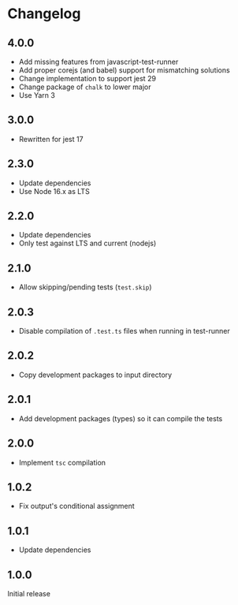 # Changelog

## 4.0.0

- Add missing features from javascript-test-runner
- Add proper corejs (and babel) support for mismatching solutions
- Change implementation to support jest 29
- Change package of `chalk` to lower major
- Use Yarn 3

## 3.0.0

- Rewritten for jest 17

## 2.3.0

- Update dependencies
- Use Node 16.x as LTS

## 2.2.0

- Update dependencies
- Only test against LTS and current (nodejs)

## 2.1.0

- Allow skipping/pending tests (`test.skip`)

## 2.0.3

- Disable compilation of `.test.ts` files when running in test-runner

## 2.0.2

- Copy development packages to input directory

## 2.0.1

- Add development packages (types) so it can compile the tests

## 2.0.0

- Implement `tsc` compilation

## 1.0.2

- Fix output's conditional assignment

## 1.0.1

- Update dependencies

## 1.0.0

Initial release
